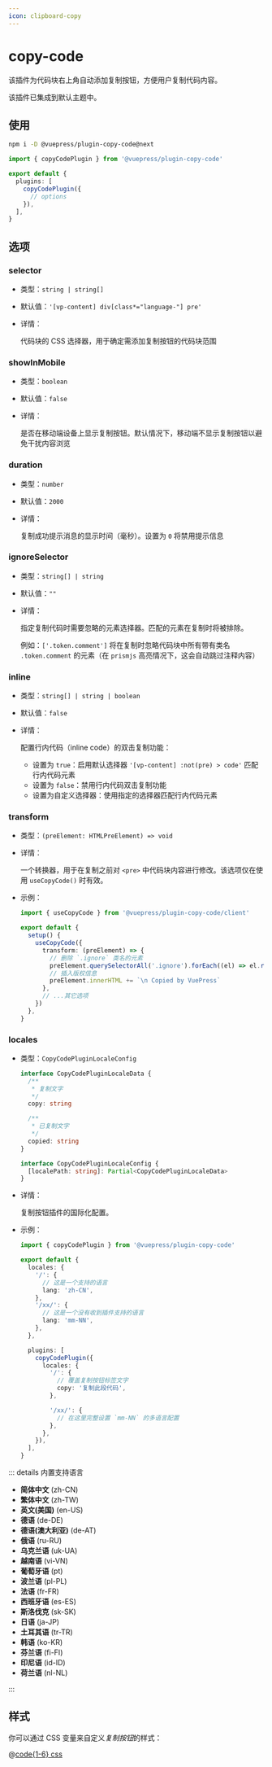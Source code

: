 ```yaml
---
icon: clipboard-copy
---
```


# copy-code

<NpmBadge package="@vuepress/plugin-copy-code" />

该插件为代码块右上角自动添加复制按钮，方便用户复制代码内容。

该插件已集成到默认主题中。

## 使用

```bash
npm i -D @vuepress/plugin-copy-code@next
```

```ts title=".vuepress/config.ts"
import { copyCodePlugin } from '@vuepress/plugin-copy-code'

export default {
  plugins: [
    copyCodePlugin({
      // options
    }),
  ],
}
```

## 选项

### selector

- 类型：`string | string[]`
- 默认值：`'[vp-content] div[class*="language-"] pre'`
- 详情：

  代码块的 CSS 选择器，用于确定需添加复制按钮的代码块范围

### showInMobile

- 类型：`boolean`
- 默认值：`false`
- 详情：

  是否在移动端设备上显示复制按钮。默认情况下，移动端不显示复制按钮以避免干扰内容浏览

### duration

- 类型：`number`
- 默认值：`2000`
- 详情：

  复制成功提示消息的显示时间（毫秒）。设置为 `0` 将禁用提示信息

### ignoreSelector

- 类型：`string[] | string`
- 默认值：`""`
- 详情：

  指定复制代码时需要忽略的元素选择器。匹配的元素在复制时将被排除。

  例如：`['.token.comment']` 将在复制时忽略代码块中所有带有类名 `.token.comment` 的元素（在 `prismjs` 高亮情况下，这会自动跳过注释内容）

### inline

- 类型：`string[] | string | boolean`
- 默认值：`false`
- 详情：

  配置行内代码（inline code）的双击复制功能：
  - 设置为 `true`：启用默认选择器 `'[vp-content] :not(pre) > code'` 匹配行内代码元素
  - 设置为 `false`：禁用行内代码双击复制功能
  - 设置为自定义选择器：使用指定的选择器匹配行内代码元素

### transform <Badge type="tip" text="仅限组合式 API" />

- 类型：`(preElement: HTMLPreElement) => void`
- 详情：

  一个转换器，用于在复制之前对 `<pre>` 中代码块内容进行修改。该选项仅在使用 `useCopyCode()` 时有效。

- 示例：

  ```ts title=".vuepress/client.ts"
  import { useCopyCode } from '@vuepress/plugin-copy-code/client'

  export default {
    setup() {
      useCopyCode({
        transform: (preElement) => {
          // 删除 `.ignore` 类名的元素
          preElement.querySelectorAll('.ignore').forEach((el) => el.remove())
          // 插入版权信息
          preElement.innerHTML += `\n Copied by VuePress`
        },
        // ...其它选项
      })
    },
  }
  ```

### locales

- 类型：`CopyCodePluginLocaleConfig`

  ```ts
  interface CopyCodePluginLocaleData {
    /**
     * 复制文字
     */
    copy: string

    /**
     * 已复制文字
     */
    copied: string
  }

  interface CopyCodePluginLocaleConfig {
    [localePath: string]: Partial<CopyCodePluginLocaleData>
  }
  ```

- 详情：

  复制按钮插件的国际化配置。

- 示例：

  ```ts title=".vuepress/config.ts"
  import { copyCodePlugin } from '@vuepress/plugin-copy-code'

  export default {
    locales: {
      '/': {
        // 这是一个支持的语言
        lang: 'zh-CN',
      },
      '/xx/': {
        // 这是一个没有收到插件支持的语言
        lang: 'mm-NN',
      },
    },

    plugins: [
      copyCodePlugin({
        locales: {
          '/': {
            // 覆盖复制按钮标签文字
            copy: '复制此段代码',
          },

          '/xx/': {
            // 在这里完整设置 `mm-NN` 的多语言配置
          },
        },
      }),
    ],
  }
  ```

::: details 内置支持语言

- **简体中文** (zh-CN)
- **繁体中文** (zh-TW)
- **英文(美国)** (en-US)
- **德语** (de-DE)
- **德语(澳大利亚)** (de-AT)
- **俄语** (ru-RU)
- **乌克兰语** (uk-UA)
- **越南语** (vi-VN)
- **葡萄牙语** (pt)
- **波兰语** (pl-PL)
- **法语** (fr-FR)
- **西班牙语** (es-ES)
- **斯洛伐克** (sk-SK)
- **日语** (ja-JP)
- **土耳其语** (tr-TR)
- **韩语** (ko-KR)
- **芬兰语** (fi-FI)
- **印尼语** (id-ID)
- **荷兰语** (nl-NL)

:::

## 样式

你可以通过 CSS 变量来自定义*复制按钮*的样式：

@[code{1-6} css](@vuepress/plugin-copy-code/src/client/styles/vars.css)
